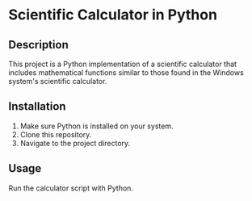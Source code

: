 # Scientific Calculator in Python

## Description
This project is a Python implementation of a scientific calculator that includes mathematical functions similar to those found in the Windows system's scientific calculator.

## Installation
1. Make sure Python is installed on your system.
2. Clone this repository.
3. Navigate to the project directory.

## Usage
Run the calculator script with Python.
